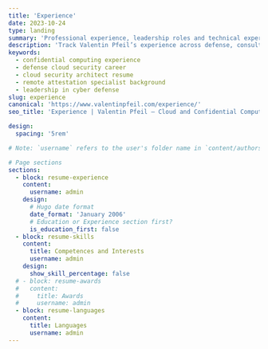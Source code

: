 ```yaml
---
title: 'Experience'
date: 2023-10-24
type: landing
summary: 'Professional experience, leadership roles and technical expertise in cloud security, confidential computing and defense operations.'
description: 'Track Valentin Pfeil’s experience across defense, consulting and research with expertise in confidential computing, cloud security architecture and remote attestation.'
keywords:
  - confidential computing experience
  - defense cloud security career
  - cloud security architect resume
  - remote attestation specialist background
  - leadership in cyber defense
slug: experience
canonical: 'https://www.valentinpfeil.com/experience/'
seo_title: 'Experience | Valentin Pfeil — Cloud and Confidential Computing Consultant'

design:
  spacing: '5rem'

# Note: `username` refers to the user's folder name in `content/authors/`

# Page sections
sections:
  - block: resume-experience
    content:
      username: admin
    design:
      # Hugo date format
      date_format: 'January 2006'
      # Education or Experience section first?
      is_education_first: false
  - block: resume-skills
    content:
      title: Competences and Interests
      username: admin
    design:
      show_skill_percentage: false
  # - block: resume-awards
  #   content:
  #     title: Awards
  #     username: admin
  - block: resume-languages
    content:
      title: Languages
      username: admin
---
```

